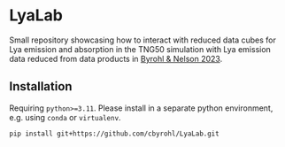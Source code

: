# LyaLab
Small repository showcasing how to interact with reduced data cubes for Lya emission and absorption in the TNG50 simulation with Lya emission data reduced from data products in [Byrohl & Nelson 2023](https://ui.adsabs.harvard.edu/abs/2023MNRAS.523.5248B/abstract).

## Installation
Requiring `python>=3.11`. Please install in a separate python environment, e.g. using `conda` or `virtualenv`.


```bash
pip install git+https://github.com/cbyrohl/LyaLab.git
```
